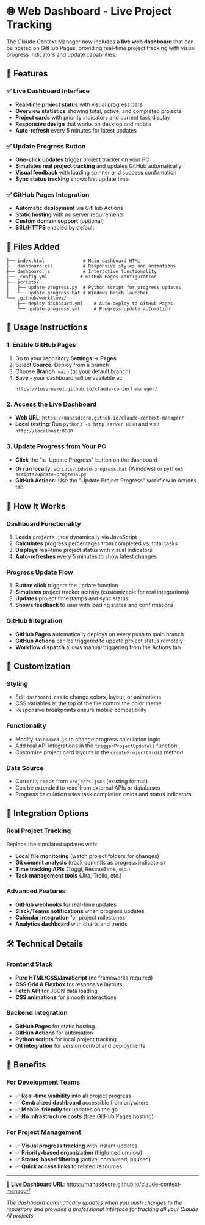 # 🌐 Web Dashboard - Live Project Tracking

The Claude Context Manager now includes a **live web dashboard** that can be hosted on GitHub Pages, providing real-time project tracking with visual progress indicators and update capabilities.

## 🚀 Features

### ✅ **Live Dashboard Interface**
- **Real-time project status** with visual progress bars
- **Overview statistics** showing total, active, and completed projects  
- **Project cards** with priority indicators and current task display
- **Responsive design** that works on desktop and mobile
- **Auto-refresh** every 5 minutes for latest updates

### ✅ **Update Progress Button**
- **One-click updates** trigger project tracker on your PC
- **Simulates real project tracking** and updates GitHub automatically
- **Visual feedback** with loading spinner and success confirmation
- **Sync status tracking** shows last update time

### ✅ **GitHub Pages Integration**
- **Automatic deployment** via GitHub Actions
- **Static hosting** with no server requirements
- **Custom domain support** (optional)
- **SSL/HTTPS** enabled by default

## 📁 Files Added

```
├── index.html              # Main dashboard HTML
├── dashboard.css           # Responsive styles and animations
├── dashboard.js            # Interactive functionality
├── _config.yml            # GitHub Pages configuration
├── scripts/
│   ├── update-progress.py  # Python script for progress updates
│   └── update-progress.bat # Windows batch launcher
└── .github/workflows/
    ├── deploy-dashboard.yml    # Auto-deploy to GitHub Pages
    └── update-progress.yml     # Progress update automation
```

## 🎯 Usage Instructions

### **1. Enable GitHub Pages**
1. Go to your repository **Settings** → **Pages**
2. Select **Source**: Deploy from a branch  
3. Choose **Branch**: `main` (or your default branch)
4. **Save** - your dashboard will be available at:
   ```
   https://[username].github.io/claude-context-manager/
   ```

### **2. Access the Live Dashboard**
- **Web URL**: `https://manasdeore.github.io/claude-context-manager/`
- **Local testing**: Run `python3 -m http.server 8080` and visit `http://localhost:8080`

### **3. Update Progress from Your PC**
- **Click** the "📊 Update Progress" button on the dashboard
- **Or run locally**: `scripts/update-progress.bat` (Windows) or `python3 scripts/update-progress.py`
- **GitHub Actions**: Use the "Update Project Progress" workflow in Actions tab

## 🔧 How It Works

### **Dashboard Functionality**
1. **Loads** `projects.json` dynamically via JavaScript
2. **Calculates** progress percentages from completed vs. total tasks
3. **Displays** real-time project status with visual indicators
4. **Auto-refreshes** every 5 minutes to show latest changes

### **Progress Update Flow**
1. **Button click** triggers the update function
2. **Simulates** project tracker activity (customizable for real integrations)
3. **Updates** project timestamps and sync status
4. **Shows feedback** to user with loading states and confirmations

### **GitHub Integration**
- **GitHub Pages** automatically deploys on every push to main branch
- **GitHub Actions** can be triggered to update project status remotely
- **Workflow dispatch** allows manual triggering from the Actions tab

## 🎨 Customization

### **Styling**
- Edit `dashboard.css` to change colors, layout, or animations
- CSS variables at the top of the file control the color theme
- Responsive breakpoints ensure mobile compatibility

### **Functionality**  
- Modify `dashboard.js` to change progress calculation logic
- Add real API integrations in the `triggerProjectUpdate()` function
- Customize project card layouts in the `createProjectCard()` method

### **Data Source**
- Currently reads from `projects.json` (existing format)
- Can be extended to read from external APIs or databases
- Progress calculation uses task completion ratios and status indicators

## 🔗 Integration Options

### **Real Project Tracking**
Replace the simulated updates with:
- **Local file monitoring** (watch project folders for changes)
- **Git commit analysis** (track commits as progress indicators)  
- **Time tracking APIs** (Toggl, RescueTime, etc.)
- **Task management tools** (Jira, Trello, etc.)

### **Advanced Features**
- **GitHub webhooks** for real-time updates
- **Slack/Teams notifications** when progress updates
- **Calendar integration** for project milestones
- **Analytics dashboard** with charts and trends

## 🛠️ Technical Details

### **Frontend Stack**
- **Pure HTML/CSS/JavaScript** (no frameworks required)
- **CSS Grid & Flexbox** for responsive layouts
- **Fetch API** for JSON data loading
- **CSS animations** for smooth interactions

### **Backend Integration**
- **GitHub Pages** for static hosting
- **GitHub Actions** for automation
- **Python scripts** for local project tracking
- **Git integration** for version control and deployments

## 🎉 Benefits

### **For Development Teams**
- ✅ **Real-time visibility** into all project progress
- ✅ **Centralized dashboard** accessible from anywhere
- ✅ **Mobile-friendly** for updates on the go
- ✅ **No infrastructure costs** (free GitHub Pages hosting)

### **For Project Management**
- ✅ **Visual progress tracking** with instant updates
- ✅ **Priority-based organization** (high/medium/low)
- ✅ **Status-based filtering** (active, completed, paused)
- ✅ **Quick access links** to related resources

---

**🤖 Live Dashboard URL**: https://manasdeore.github.io/claude-context-manager/

*The dashboard automatically updates when you push changes to the repository and provides a professional interface for tracking all your Claude AI projects.*